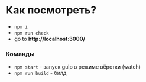 # Как посмотреть?

- ```npm i```
- ```npm run check```
- go to **http://localhost:3000/**

### Команды

- ```npm start``` - запуск gulp в режиме вёрстки (watch)
- ```npm run build``` - билд